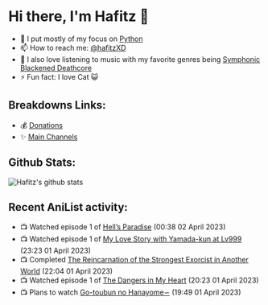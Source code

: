 # Hi there, I'm Hafitz 👋
- 🐍 I put mostly of my focus on [Python](https://python.org)
- 📫 How to reach me: [@hafitzXD](https://t.me/hafitzXD)
- 🎵 I also love listening to music with my favorite genres being [Symphonic Blackened Deathcore](https://youtu.be/qyYmS_iBcy4)
- ⚡ Fun fact: I love Cat 😺

## Breakdowns Links:
- 💰 [Donations](https://t.me/TheBreakdowns/2)
- ✨ [Main Channels](https://t.me/TheBreakdowns)

## Github Stats:
![Hafitz's github stats](https://github-readme-stats.vercel.app/api?username=breakdowns&show_icons=true&count_private=true&bg_color=00000000&text_color=777)

## Recent AniList activity:
<!-- ANILIST_ACTIVITY:start -->

-   📺 Watched episode 1 of [Hell’s Paradise](https://anilist.co/anime/128893) (00:38 02 April 2023)
-   📺 Watched episode 1 of [My Love Story with Yamada-kun at Lv999](https://anilist.co/anime/154965) (23:23 01 April 2023)
-   📺 Completed [The Reincarnation of the Strongest Exorcist in Another World](https://anilist.co/anime/144553) (22:04 01 April 2023)
-   📺 Watched episode 1 of [The Dangers in My Heart](https://anilist.co/anime/153152) (20:23 01 April 2023)
-   📺 Plans to watch [Go-toubun no Hanayome∽](https://anilist.co/anime/163327) (19:49 01 April 2023)

<!-- ANILIST_ACTIVITY:end -->
